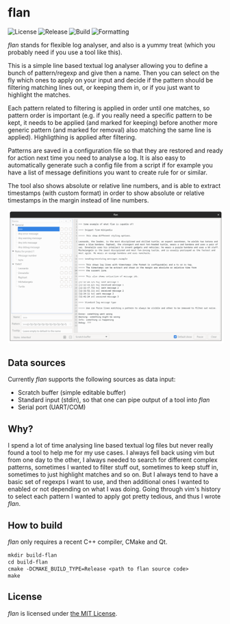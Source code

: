 # flan

![License](https://img.shields.io/github/license/delaitre/flan)
![Release](https://img.shields.io/github/v/release/delaitre/flan?sort=semver)
![Build](https://img.shields.io/github/workflow/status/delaitre/flan/CMake?logo=GitHub&label=build)
![Formatting](https://img.shields.io/github/workflow/status/delaitre/flan/clang-format?logo=GitHub&label=format)

*flan* stands for flexible log analyser, and also is a yummy treat (which you probably need if you use a tool like this).

This is a simple line based textual log analyser allowing you to define a bunch of pattern/regexp and give then a name. Then you can select on the fly which ones to apply on your input and decide if the pattern should be filtering matching lines out, or keeping them in, or if you just want to highlight the matches.

Each pattern related to filtering is applied in order until one matches, so pattern order is important (e.g. if you really need a specific pattern to be kept, it needs to be applied (and marked for keeping) before another more generic pattern (and marked for removal) also matching the same line is applied). Highligthing is applied after filtering.

Patterns are saved in a configuration file so that they are restored and ready for action next time you need to analyse a log. It is also easy to automatically generate such a config file from a script if for example you have a list of message definitions you want to create rule for or similar.

The tool also shows absolute or relative line numbers, and is able to extract timestamps (with custom format) in order to show absolute or relative timestamps in the margin instead of line numbers.

![Preview of flan usage](./flan_preview.gif "Preview of flan usage")

## Data sources

Currently *flan* supports the following sources as data input:
- Scratch buffer (simple editable buffer)
- Standard input (stdin), so that one can pipe output of a tool into *flan*
- Serial port (UART/COM)

## Why?

I spend a lot of time analysing line based textual log files but never really found a tool to help me for my use cases. I always fell back using vim but from one day to the other, I always needed to search for different complex patterns, sometimes I wanted to filter stuff out, sometimes to keep stuff in, sometimes to just highlight matches and so on. But I always tend to have a basic set of regexps I want to use, and then additional ones I wanted to enabled or not depending on what I was doing. Going through vim's history to select each pattern I wanted to apply got pretty tedious, and thus I wrote *flan*.

## How to build

*flan* only requires a recent C++ compiler, CMake and Qt.

```
mkdir build-flan
cd build-flan
cmake -DCMAKE_BUILD_TYPE=Release <path to flan source code>
make
```

## License

*flan* is licensed under [the MIT License](LICENSE).
